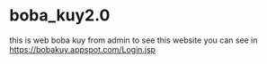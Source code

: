 # boba_kuy2.0
this is web boba kuy from admin
to see this website you can see in https://bobakuy.appspot.com/Login.jsp
